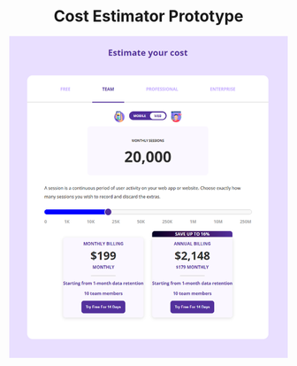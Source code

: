 # <div align="center" style="border-bottom: none"> Cost Estimator Prototype </div>


<div align="center">
<img src="PricingShot.png" width="800">
</div>
